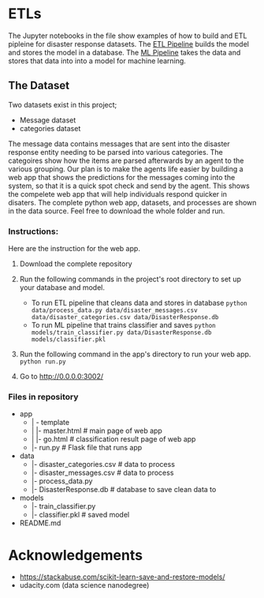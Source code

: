 # ETLs

The Jupyter notebooks in the file show examples of how to build and ETL pipleine for disaster response datasets. The [ETL Pipeline](https://github.com/akniels/ETLs/blob/master/ETL%20Pipeline%20Preparation.ipynb) builds the model and stores the model in a database. The [ML Pipeline](https://github.com/akniels/ETLs/blob/master/ML%20Pipeline%20Preparation.ipynb) takes the data and stores that data into into a model for machine learning. 

## The Dataset
Two datasets exist in this project;
* Message dataset
* categories dataset

The message data contains messages that are sent into the disaster response entity needing to be parsed into various categories. The categoires show how the items are parsed afterwards by an agent to the various grouping. Our plan is to make the agents life easier by building a web app that shows the predictions for the messages coming into the system, so that it is a quick spot check and send by the agent. This shows the compelete web app that will help individuals respond quicker in disaters. The complete python web app, datasets, and processes are shown in the data source. Feel free to download the whole folder and run. 

### Instructions:
Here are the instruction for the web app. 

1. Download the complete repository
2. Run the following commands in the project's root directory to set up your database and model.

    - To run ETL pipeline that cleans data and stores in database
        `python data/process_data.py data/disaster_messages.csv data/disaster_categories.csv data/DisasterResponse.db`
    - To run ML pipeline that trains classifier and saves
        `python models/train_classifier.py data/DisasterResponse.db models/classifier.pkl`

2. Run the following command in the app's directory to run your web app.
    `python run.py`

3. Go to http://0.0.0.0:3002/

### Files in repository
* app
    - | - template
    - | |- master.html # main page of web app
    - | |- go.html # classification result page of web app
    - |- run.py # Flask file that runs app
* data
    - |- disaster_categories.csv # data to process
    - |- disaster_messages.csv # data to process
    - |- process_data.py
    - |- DisasterResponse.db # database to save clean data to
* models
    - |- train_classifier.py
    - |- classifier.pkl # saved model
* README.md



# Acknowledgements

* https://stackabuse.com/scikit-learn-save-and-restore-models/
* udacity.com (data science nanodegree)
